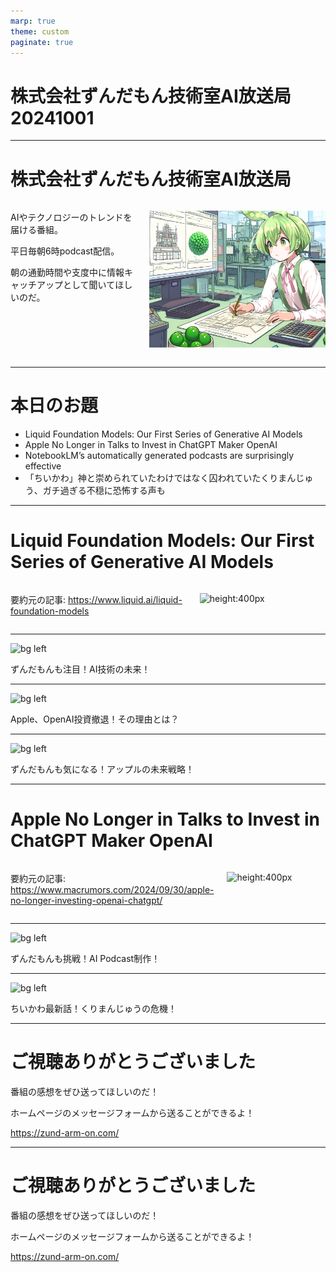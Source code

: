 ```yaml
---
marp: true
theme: custom
paginate: true
---
```


<!-- _class: title -->

# 株式会社ずんだもん技術室AI放送局 20241001



---

#  株式会社ずんだもん技術室AI放送局

<div class="columns">
<div style="flex: 5;">

AIやテクノロジーのトレンドを届ける番組。

平日毎朝6時podcast配信。

朝の通勤時間や支度中に情報キャッチアップとして聞いてほしいのだ。

</div>
<div style="flex: 7;">

![height:500px](/images/zundarmon_titlebar2.jpg)

</div>
</div>

---

# 本日のお題

- Liquid Foundation Models: Our First Series of Generative AI Models
- Apple No Longer in Talks to Invest in ChatGPT Maker OpenAI
- NotebookLM’s automatically generated podcasts are surprisingly effective
- 「ちいかわ」神と崇められていたわけではなく囚われていたくりまんじゅう、ガチ過ぎる不穏に恐怖する声も

---

# Liquid Foundation Models: Our First Series of Generative AI Models

<div class="columns">
<div style="flex: 7;">

要約元の記事: https://www.liquid.ai/liquid-foundation-models

</div>
<div style="flex: 5;">

![height:400px](/slides/20241001/images/3.jpg)

</div>
</div>

---

![bg left](/slides/20241001/images/4.jpg)

ずんだもんも注目！AI技術の未来！

---

![bg left](/slides/20241001/images/5.jpg)

Apple、OpenAI投資撤退！その理由とは？

---

![bg left](/slides/20241001/images/6.jpg)

ずんだもんも気になる！アップルの未来戦略！

---

# Apple No Longer in Talks to Invest in ChatGPT Maker OpenAI

<div class="columns">
<div style="flex: 7;">

要約元の記事: https://www.macrumors.com/2024/09/30/apple-no-longer-investing-openai-chatgpt/

</div>
<div style="flex: 5;">

![height:400px](/slides/20241001/images/7.jpg)

</div>
</div>

---

![bg left](/slides/20241001/images/8.jpg)

ずんだもんも挑戦！AI Podcast制作！

---

![bg left](/slides/20241001/images/9.jpg)

ちいかわ最新話！くりまんじゅうの危機！

---

<!-- _class: end -->

# ご視聴ありがとうございました

番組の感想をぜひ送ってほしいのだ！

ホームページのメッセージフォームから送ることができるよ！

https://zund-arm-on.com/

---

<!-- _class: end -->

# ご視聴ありがとうございました

番組の感想をぜひ送ってほしいのだ！

ホームページのメッセージフォームから送ることができるよ！

https://zund-arm-on.com/

